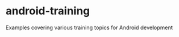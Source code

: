 android-training
================

Examples covering various training topics for Android development
